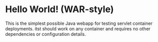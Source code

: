 Hello World! (WAR-style)
===============

This is the simplest possible Java webapp for testing servlet container deployments. itst should work on any container and requires no other dependencies or configuration details.
